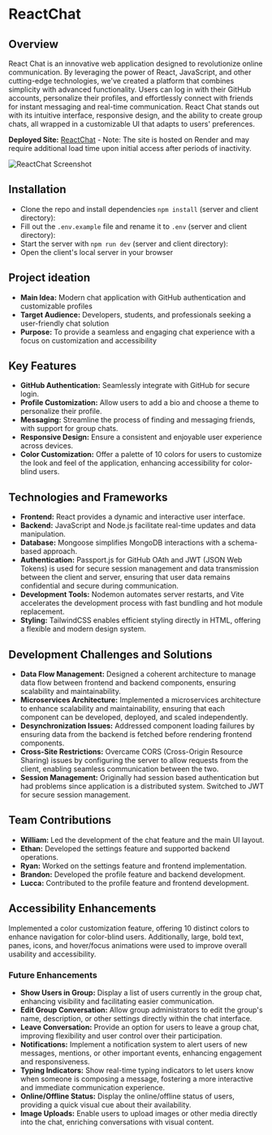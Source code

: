# ReactChat 

## Overview
React Chat is an innovative web application designed to revolutionize online communication. By leveraging the power of React, JavaScript, and other cutting-edge technologies, we've created a platform that combines simplicity with advanced functionality. Users can log in with their GitHub accounts, personalize their profiles, and effortlessly connect with friends for instant messaging and real-time communication. React Chat stands out with its intuitive interface, responsive design, and the ability to create group chats, all wrapped in a customizable UI that adapts to users' preferences.

**Deployed Site:** [ReactChat](https://webwarefin.wpi.brandonlui.com/)  - Note: The site is hosted on Render and may require additional load time upon initial access after periods of inactivity.

![ReactChat Screenshot](https://i.imgur.com/ljaqZ12.jpeg)

## Installation
* Clone the repo and install dependencies `npm install` (server and client directory):
* Fill out the `.env.example` file and rename it to `.env` (server and client directory):
* Start the server with `npm run dev` (server and client directory):
* Open the client's local server in your browser

## Project ideation
* **Main Idea:**  Modern chat application with GitHub authentication and customizable profiles
* **Target Audience:** Developers, students, and professionals seeking a user-friendly chat solution
* **Purpose:** To provide a seamless and engaging chat experience with a focus on customization and accessibility

## Key Features
* **GitHub Authentication:** Seamlessly integrate with GitHub for secure login.
* **Profile Customization:** Allow users to add a bio and choose a theme to personalize their profile.
* **Messaging:** Streamline the process of finding and messaging friends, with support for group chats.
* **Responsive Design:** Ensure a consistent and enjoyable user experience across devices.
* **Color Customization:** Offer a palette of 10 colors for users to customize the look and feel of the application, enhancing accessibility for color-blind users.

## Technologies and Frameworks
* **Frontend:** React provides a dynamic and interactive user interface.
* **Backend:** JavaScript and Node.js facilitate real-time updates and data manipulation.
* **Database:** Mongoose simplifies MongoDB interactions with a schema-based approach.
* **Authentication:** Passport.js for GitHub OAth and JWT (JSON Web Tokens) is used for secure session management and data transmission between the client and server, ensuring that user data remains confidential and secure during communication.
* **Development Tools:** Nodemon automates server restarts, and Vite accelerates the development process with fast bundling and hot module replacement.
* **Styling:** TailwindCSS enables efficient styling directly in HTML, offering a flexible and modern design system.

## Development Challenges and Solutions
* **Data Flow Management:** Designed a coherent architecture to manage data flow between frontend and backend components, ensuring scalability and maintainability.
* **Microservices Architecture:** Implemented a microservices architecture to enhance scalability and maintainability, ensuring that each component can be developed, deployed, and scaled independently.
* **Desynchronization Issues:** Addressed component loading failures by ensuring data from the backend is fetched before rendering frontend components.
* **Cross-Site Restrictions:** Overcame CORS (Cross-Origin Resource Sharing) issues by configuring the server to allow requests from the client, enabling seamless communication between the two.
* **Session Management:** Originally had session based authentication but had problems since application is a distributed system. Switched to JWT for secure session management.

## Team Contributions
* **William:** Led the development of the chat feature and the main UI layout.
* **Ethan:** Developed the settings feature and supported backend operations.
* **Ryan:** Worked on the settings feature and frontend implementation.
* **Brandon:** Developed the profile feature and backend development.
* **Lucca:** Contributed to the profile feature and frontend development.

## Accessibility Enhancements
Implemented a color customization feature, offering 10 distinct colors to enhance navigation for color-blind users. Additionally, large, bold text, panes, icons, and hover/focus animations were used to improve overall usability and accessibility.

### Future Enhancements
* **Show Users in Group:** Display a list of users currently in the group chat, enhancing visibility and facilitating easier communication.
* **Edit Group Conversation:** Allow group administrators to edit the group's name, description, or other settings directly within the chat interface.
* **Leave Conversation:** Provide an option for users to leave a group chat, improving flexibility and user control over their participation.
* **Notifications:** Implement a notification system to alert users of new messages, mentions, or other important events, enhancing engagement and responsiveness.
* **Typing Indicators:** Show real-time typing indicators to let users know when someone is composing a message, fostering a more interactive and immediate communication experience.
* **Online/Offline Status:** Display the online/offline status of users, providing a quick visual cue about their availability.
* **Image Uploads:** Enable users to upload images or other media directly into the chat, enriching conversations with visual content.
